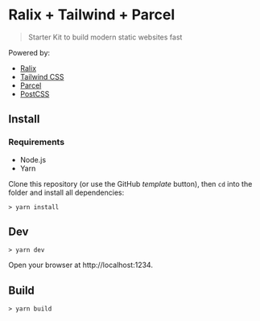 # Ralix + Tailwind + Parcel

> Starter Kit to build modern static websites fast

Powered by:

- [Ralix](https://github.com/ralixjs/ralix)
- [Tailwind CSS](https://tailwindcss.com)
- [Parcel](https://github.com/parcel-bundler/parcel)
- [PostCSS](https://postcss.org)

## Install

### Requirements

- Node.js
- Yarn

Clone this repository (or use the GitHub *template* button), then `cd` into the folder and install all dependencies:

```
> yarn install
```

## Dev

```
> yarn dev
```

Open your browser at http://localhost:1234.

## Build

```
> yarn build
```
